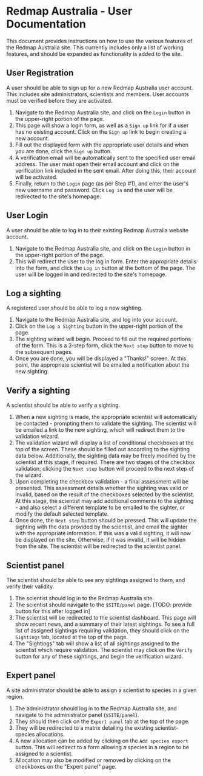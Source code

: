 Redmap Australia - User Documentation
=====================================

This document provides instructions on how to use the various features of the Redmap Australia site. This currently includes only a list of working features, and should be expanded as functionality is added to the site.

User Registration
-----------------

A user should be able to sign up for a new Redmap Australia user account. This includes site administrators, scientists and members. User accounts must be verified before they are activated.

1. Navigate to the Redmap Australia site, and click on the `Login` button in the upper-right portion of the page.
2. This page will show a login form, as well as a `Sign up` link for if a user has no existing account. Click on the `Sign up` link to begin creating a new account.
3. Fill out the displayed form with the appropriate user details and when you are done, click the `Sign up` button.
4. A verification email will be automatically sent to the specified user email address. The user must open their email account and click on the verification link included in the sent email. After doing this, their account will be activated.
5. Finally, return to the `Login` page (as per Step #1), and enter the user's new username and password. Click `Log in` and the user will be redirected to the site's homepage.

User Login
----------

A user should be able to log in to their existing Redmap Australia website account.

1. Navigate to the Redmap Australia site, and click on the `Login` button in the upper-right portion of the page.
2. This will redirect the user to the log in form. Enter the appropriate details into the form, and click the `Log in` button at the bottom of the page. The user will be logged in and redirected to the site's homepage.

Log a sighting
--------------

A registered user should be able to log a new sighting.

1. Navigate to the Redmap Australia site, and log into your account.
2. Click on the `Log a Sighting` button in the upper-right portion of the page.
3. The sighting wizard will begin. Proceed to fill out the required portions of the form. This is a 3-step form, click the `Next step` button to move to the subsequent pages.
4. Once you are done, you will be displayed a "Thanks!" screen. At this point, the appropriate scientist will be emailed a notification about the new sighting.

Verify a sighting
-----------------

A scientist should be able to verify a sighting.

1. When a new sighting is made, the appropriate scientist will automatically be contacted - prompting them to validate the sighting. The scientist will be emailed a link to the new sighting, which will redirect them to the validation wizard.
2. The validation wizard will display a list of conditional checkboxes at the top of the screen. These should be filled out according to the sighting data below. Additionally, the sighting data may be freely modified by the scientist at this stage, if required. There are two stages of the checkbox validation; clicking the `Next step` button will proceed to the next step of the wizard.
3. Upon completing the checkbox validation - a final assessment will be presented. This assessment details whether the sighting was valid or invalid, based on the result of the checkboxes selected by the scientist. At this stage, the scientist may add additional comments to the sighting - and also select a different template to be emailed to the sighter, or modify the default selected template.
4. Once done, the `Next step` button should be pressed. This will update the sighting with the data provided by the scientist, and email the sighter with the appropriate information. If this was a valid sighting, it will now be displayed on the site. Otherwise, if it was invalid, it will be hidden from the site. The scientist will be redirected to the scientist panel.

Scientist panel
---------------

The scientist should be able to see any sightings assigned to them, and verify their validity.

1. The scientist should log in to the Redmap Australia site.
2. The scientist should navigate to the `$SITE/panel` page. [TODO: provide button for this after logged in]
3. The scientist will be redirected to the scientist dashboard. This page will show recent news, and a summary of their latest sightings. To see a full list of assigned sightings requiring validation, they should click on the `Sightings` tab, located at the top of the page.
4. The "Sightings" tab will show a list of all sightings assigned to the scientist which require validation. The scientist may click on the `Verify` button for any of these sightings, and begin the verification wizard.

Expert panel
------------

A site administrator should be able to assign a scientist to species in a given region.

1. The administrator should log in to the Redmap Australia site, and navigate to the administrator panel (`$SITE/panel`).
2. They should then click on the `Expert panel` tab at the top of the page.
3. They will be redirected to a matrix detailing the existing scientist-species allocations.
4. A new allocation can be added by clicking on the `Add species expert` button. This will redirect to a form allowing a species in a region to be assigned to a scientist.
5. Allocation may also be modified or removed by clicking on the checkboxes on the "Expert panel" page.
